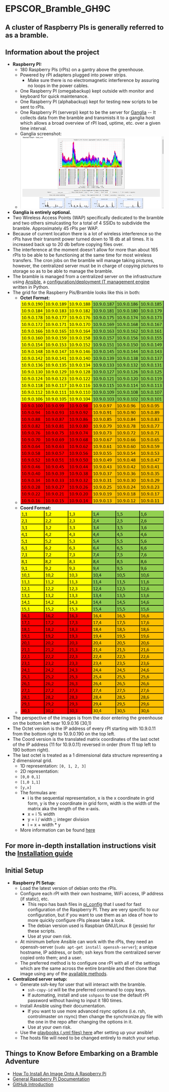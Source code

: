 EPSCOR_Bramble_GH9C
===================

## A cluster of Raspberry PIs is generally referred to as a bramble. ##

## Information about the project ##
  * **Raspberry PI:**
      * 180 Raspberry PIs (rPIs) on a gantry above the greenhouse.
      * Powered by rPI adapters plugged into power strips.
          * Make sure there is no electromagnetic interference by assuring no loops in the power cables.
      * One Raspberry PI (omegabackup) kept outside with monitor and keyboard for quick maintenance.
      * One Raspberry PI (alphabackup) kept for testing new scripts to be sent to rPIs.
      * One Raspberry PI (serverpi) kept to be the server for [Ganglia][] -- It collects data from the bramble and transmists it to a ganglia host which allows a broad overview of rPI load, uptime, etc. over a given time interval.
      * Ganglia screenshot:  
      * ![Screenshot of Ganglia][]  
  * **Ganglia is entirely optional.**
  * Two Wireless Access Points (WAP) specifically dedicated to the bramble and two others simulcasting for a total of 4 SSIDs to subdivide the bramble. Approximately 45 rPIs per WAP.
  * Because of current location there is a lot of wireless interference so the rPIs have their transmit power turned down to 18 db at all times. It is increased back up to 20 db before copying files over.
  * The interference at the moment doesn't allow for more than about 165 rPIs to be able to be functioning at the same time for most wireless transfers. The cron jobs on the bramble will manage taking pictures, however, the centralized server must be in charge of copying pictures to storage so as to be able to manage the bramble.
  * The bramble is managed from a centralized server on the infrastructure using [Ansible][], a [configuration/deployment IT management engine][] written in Python.
  * The grid for the Raspberry Pis/Bramble looks like this in both:
      * **Octet Format:**  
      * ![rpi_grid_octet][]
      * **Coord Format:**  
      * ![rpi_grid_coord][]
  * The perspective of the images is from the door entering the greenhouse on the bottom left near 10.9.0.16 (30,1)
  * The Octet version is the IP address of every rPI starting with 10.9.0.11 from the bottom right to 10.9.0.190 on the top left.
  * The Coord version is the translated matrix coordinates of the last octet of the IP address (11 for 10.9.0.11) reversed in order (from 11 top left to 190 bottom right).
  * The last octet is treated as a 1 dimensional data structure representing a 2 dimensional grid.
      * 1D representation: `[0, 1, 2, 3]`
      * 2D representation:
      * `[0,0 0,1]`
      * `[1,0 1,1]`
      * `[y,x]`
      * The formulas are:
          * i is the sequential representation, x is the x coordinate in grid form, y is the y coordinate in grid form, width is the width of the matrix aka the length of the x-axis.
          * x = i % width
          * y = i / width ;; integer division
          * i =  x + width * y
      * More information can be found [here][]

[rpi_grid_octet]: screenshots/rpi_grid_octet.png

[rpi_grid_coord]: screenshots/rpi_grid_coord.png

[here]: http://programmers.stackexchange.com/questions/212808/treating-a-1d-data-structure-as-2d-grid

## For more in-depth installation instructions visit the [Installation guide][] ##

[Installation guide]: Installation_guide.md

## Initial Setup ##
  * **Raspberry PI Setup:**
      * Load the latest version of debian onto the rPIs.
      * Configure each rPI with their own hostname, WiFi access, IP address (if static), etc.
          * This repo has bash files in [pi_config](pi_config) that I used for fast configuration of the Raspberry PI. They are very specific to our configuration, but if you want to use them as an idea of how to more quickly configure rPIs please take a look.
          * The debian version used is Raspbian GNU/Linux 8 (jessie) for these scripts.
          * Use at your own risk.
      * At minimum before Ansible can work with the rPIs, they need an openssh-server (`sudo apt-get install openssh-server`); a unique hostname, IP address, or both; ssh keys from the centralized server copied onto them; and a user.
      * The preferred method is to configure one rPI with all of the settings which are the same across the entire bramble and then clone that image using any of the [available methods][].
  * **Centralized server setup:**
      * Generate ssh-key for user that will interact with the bramble.
          * `ssh-copy-id` will be the preferred command to copy keys.
          * If automating, install and use `sshpass` to use the default rPI password without having to input it 180 times.
      * Install Ansible using their documentation.
          * If you want to use more advanced rsync options (i.e. rsh, controlmaster on rsync) then change the synchronize.py file with the one in the repo after changing the options in it.
          *  Use at your own risk.
      * Use the [playbooks (.yml files) here](playbooks) after setting up your ansible!
      * The hosts file will need to be changed entirely to match your setup.
      
## Things to Know Before Embarking on a Bramble Adventure ##
  * [How To Install An Image Onto A Raspberry Pi][]
  * [General Raspberry Pi Documentation][]
  * [GitHub Introduction][]

[Screenshot of Ganglia]: screenshots/Ganglia-Screenshot.PNG "Ganglia Screen"
[Ganglia]: http://ganglia.info/ "Ganglia Homepage"
[Ansible]: https://www.ansible.com/ "Ansible Homepage"
[configuration/deployment IT management engine]: https://en.wikipedia.org/wiki/Ansible_(software) "Wikipedia on Ansible"
[available methods]: http://www.htpcguides.com/easy-resize-and-back-up-raspberry-pi-sd-card-with-ubuntu/

[How To Install An Image Onto A Raspberry Pi]: https://www.raspberrypi.org/documentation/installation/installing-images/

[General Raspberry Pi Documentation]: https://www.raspberrypi.org/documentation/

[GitHub Introduction]: https://guides.github.com/activities/hello-world/

